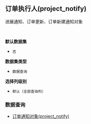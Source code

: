 ## 订单执行人(project_notify) <!-- {docsify-ignore-all} -->

进展通知、订单更新、订单新建通知对象

<br>
<p class="panel-title"><b>默认数据集</b></p>

* `否`

<p class="panel-title"><b>数据集类型</b></p>

* `数据查询`

<p class="panel-title"><b>选择列级别</b></p>

* `默认（全部查询列）`




### 数据查询
  * [订单通知对象(project_notify)](module/crm/executor/query/project_notify)
